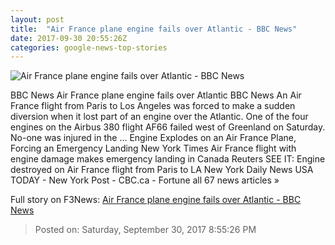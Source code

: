 ```yaml
---
layout: post
title:  "Air France plane engine fails over Atlantic - BBC News"
date: 2017-09-30 20:55:26Z
categories: google-news-top-stories
---
```


![Air France plane engine fails over Atlantic - BBC News](https://ichef.bbci.co.uk/news/1024/cpsprodpb/8DC0/production/_98088263_22046146_1584623314916873_3392699967052268143_n.jpg)

BBC News Air France plane engine fails over Atlantic BBC News An Air France flight from Paris to Los Angeles was forced to make a sudden diversion when it lost part of an engine over the Atlantic. One of the four engines on the Airbus 380 flight AF66 failed west of Greenland on Saturday. No-one was injured in the ... Engine Explodes on an Air France Plane, Forcing an Emergency Landing New York Times Air France flight with engine damage makes emergency landing in Canada Reuters SEE IT: Engine destroyed on Air France flight from Paris to LA New York Daily News USA TODAY - New York Post - CBC.ca - Fortune all 67 news articles »


Full story on F3News: [Air France plane engine fails over Atlantic - BBC News](http://www.f3nws.com/n/xnYVzH)

> Posted on: Saturday, September 30, 2017 8:55:26 PM
